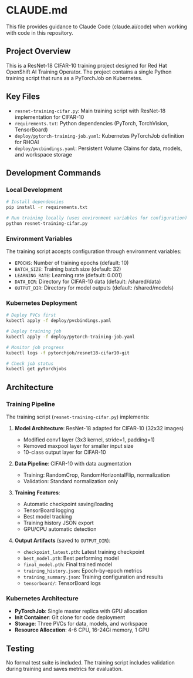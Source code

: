 # CLAUDE.md

This file provides guidance to Claude Code (claude.ai/code) when working with code in this repository.

## Project Overview

This is a ResNet-18 CIFAR-10 training project designed for Red Hat OpenShift AI Training Operator. The project contains a single Python training script that runs as a PyTorchJob on Kubernetes.

## Key Files

- `resnet-training-cifar.py`: Main training script with ResNet-18 implementation for CIFAR-10
- `requirements.txt`: Python dependencies (PyTorch, TorchVision, TensorBoard)
- `deploy/pytorch-training-job.yaml`: Kubernetes PyTorchJob definition for RHOAI
- `deploy/pvcbindings.yaml`: Persistent Volume Claims for data, models, and workspace storage

## Development Commands

### Local Development
```bash
# Install dependencies
pip install -r requirements.txt

# Run training locally (uses environment variables for configuration)
python resnet-training-cifar.py
```

### Environment Variables
The training script accepts configuration through environment variables:
- `EPOCHS`: Number of training epochs (default: 10)
- `BATCH_SIZE`: Training batch size (default: 32) 
- `LEARNING_RATE`: Learning rate (default: 0.001)
- `DATA_DIR`: Directory for CIFAR-10 data (default: /shared/data)
- `OUTPUT_DIR`: Directory for model outputs (default: /shared/models)

### Kubernetes Deployment
```bash
# Deploy PVCs first
kubectl apply -f deploy/pvcbindings.yaml

# Deploy training job
kubectl apply -f deploy/pytorch-training-job.yaml

# Monitor job progress
kubectl logs -f pytorchjob/resnet18-cifar10-git

# Check job status
kubectl get pytorchjobs
```

## Architecture

### Training Pipeline
The training script (`resnet-training-cifar.py`) implements:

1. **Model Architecture**: ResNet-18 adapted for CIFAR-10 (32x32 images)
   - Modified conv1 layer (3x3 kernel, stride=1, padding=1)
   - Removed maxpool layer for smaller input size
   - 10-class output layer for CIFAR-10

2. **Data Pipeline**: CIFAR-10 with data augmentation
   - Training: RandomCrop, RandomHorizontalFlip, normalization
   - Validation: Standard normalization only

3. **Training Features**:
   - Automatic checkpoint saving/loading
   - TensorBoard logging 
   - Best model tracking
   - Training history JSON export
   - GPU/CPU automatic detection

4. **Output Artifacts** (saved to `OUTPUT_DIR`):
   - `checkpoint_latest.pth`: Latest training checkpoint
   - `best_model.pth`: Best performing model
   - `final_model.pth`: Final trained model
   - `training_history.json`: Epoch-by-epoch metrics
   - `training_summary.json`: Training configuration and results
   - `tensorboard/`: TensorBoard logs

### Kubernetes Architecture
- **PyTorchJob**: Single master replica with GPU allocation
- **Init Container**: Git clone for code deployment
- **Storage**: Three PVCs for data, models, and workspace
- **Resource Allocation**: 4-6 CPU, 16-24Gi memory, 1 GPU

## Testing

No formal test suite is included. The training script includes validation during training and saves metrics for evaluation.